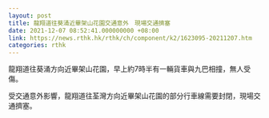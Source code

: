 ```yaml
---
layout: post
title: 龍翔道往葵涌近畢架山花園交通意外　現場交通擠塞
date: 2021-12-07 08:52:41.000000000 +08:00
link: https://news.rthk.hk/rthk/ch/component/k2/1623095-20211207.htm
categories: rthk
---
```


龍翔道往葵涌方向近畢架山花園，早上約7時半有一輛貨車與九巴相撞，無人受傷。

受交通意外影響，龍翔道往荃灣方向近畢架山花園的部分行車線需要封閉，現場交通擠塞。
